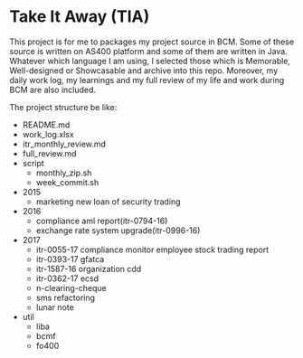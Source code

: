 # Take It Away (TIA) 

This project is for me to packages my project source in BCM. Some of these source is written on AS400 platform and some of them are written in Java. Whatever which language I am using, I selected those which is Memorable, Well-designed or Showcasable and archive into this repo. Moreover, my daily work log, my learnings and my full review of my life and work during BCM are also included.

The project structure be like:
- README.md
- work_log.xlsx
- itr_monthly_review.md
- full_review.md
- script 
    - monthly_zip.sh
    - week_commit.sh
- 2015
    - marketing new loan of security trading
- 2016
    - compliance aml report(itr-0794-16)
    - exchange rate system upgrade(itr-0996-16)
- 2017
    - itr-0055-17 compliance monitor employee stock trading report
    - itr-0393-17 gfatca
    - itr-1587-16 organization cdd 
    - itr-0362-17 ecsd
    - n-clearing-cheque
    - sms refactoring
    - lunar note
- util
    - liba
    - bcmf
    - fo400


